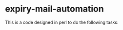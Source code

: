 expiry-mail-automation
======================

This is a code designed in perl to do the following tasks:
